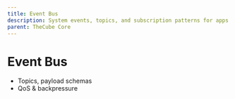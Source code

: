 ```yaml
---
title: Event Bus
description: System events, topics, and subscription patterns for apps.
parent: TheCube Core
---
```


# Event Bus

-   Topics, payload schemas
-   QoS & backpressure
